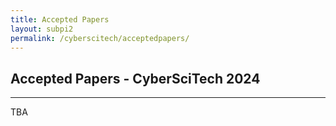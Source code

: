 ```yaml
---
title: Accepted Papers
layout: subpi2
permalink: /cyberscitech/acceptedpapers/
---
```


<h2>Accepted Papers - CyberSciTech 2024</h2>
<hr/>
TBA